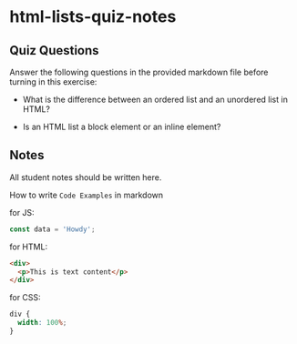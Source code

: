 # html-lists-quiz-notes

## Quiz Questions

Answer the following questions in the provided markdown file before turning in this exercise:

- What is the difference between an ordered list and an unordered list in HTML?

- Is an HTML list a block element or an inline element?

## Notes

All student notes should be written here.

How to write `Code Examples` in markdown

for JS:

```javascript
const data = 'Howdy';
```

for HTML:

```html
<div>
  <p>This is text content</p>
</div>
```

for CSS:

```css
div {
  width: 100%;
}
```
